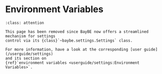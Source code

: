# Environment Variables

```{admonition} New Settings Control Mechanism
:class: attention

This page has been removed since BayBE now offers a streamlined mechanism for settings
control via its {class}`~baybe.settings.Settings` class.

For more information, have a look at the corresponding [user guide](/userguide/settings)
and its section on
{ref}`environment variables <userguide/settings:Environment Variables>`.
```
